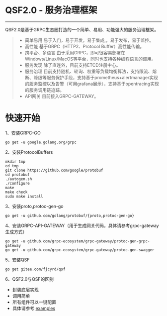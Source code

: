 # QSF2.0 - 服务治理框架

------

QSF2.0是基于GRPC生态圈打造的一个简单、易用、功能强大的服务治理框架。

> * 简单易用
        易于入门，易于开发，易于集成,，易于发布，易于监控。
> * 高性能
        基于GRPC（HTTP2、Protocol Buffer）高性能传输。
> * 跨平台、多语言
        由于采用GRPC，即可很容易部署在Windows/Linux/MacOS等平台，同时也支持各种编程语言的调用。
> * 服务发现
        除了直连外，目前支持ETCD注册中心。
> * 服务治理
        目前支持随机、轮询、权重等负载均衡算法，支持限流、熔断、降级等服务保护手段，支持基于prometheus+alertmanager实现的服务监控以及告警（可用grafana展示），支持基于opentracing实现的服务调用链追踪。
> * API网关
        目前接入GRPC-GATEWAY。
# 快速开始
1、安装GRPC-GO

    go get -u google.golang.org/grpc

2、安装ProtocolBuffers

    mkdir tmp
    cd tmp
    git clone https://github.com/google/protobuf
    cd protobuf
    ./autogen.sh
    ./configure
    make
    make check
    sudo make install
    
3、安装proto,protoc-gen-go

    go get -u github.com/golang/protobuf/{proto,protoc-gen-go}

4、安装GRPC-API-GATEWAY（用于生成网关代码，具体请参考grpc-gateway生成方式）

    go get -u github.com/grpc-ecosystem/grpc-gateway/protoc-gen-grpc-gateway
    go get -u github.com/grpc-ecosystem/grpc-gateway/protoc-gen-swagger

5、安装QSF

    go get gitee.com/fjcyrd/qsf
    
6、QSF2.0与QSF的区别

 - 封装底层实现
 - 调用简单
 - 所有组件可以一键配置
 - 具体请参考  [examples][1]

  [1]: https://gitee.com/fjcyrd/qsf/tree/master/examples